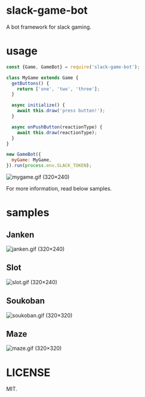 # slack-game-bot
A bot framework for slack gaming.

# usage

```js
const {Game, GameBot} = require('slack-game-bot');

class MyGame extends Game {
  getButtons() {
    return ['one', 'two', 'three'];
  }

  async initialize() {
    await this.draw('press button!');
  }

  async onPushButton(reactionType) {
    await this.draw(reactionType);
  }
}

new GameBot({
  myGame: MyGame,
}).run(process.env.SLACK_TOKEN);
```

![mygame.gif (320×240)](http://manaten.net/wp-content/uploads/2016/12/mygame.gif)

For more information, read below samples.

# samples

## Janken

![janken.gif (320×240)](http://manaten.net/wp-content/uploads/2016/12/janken.gif)

## Slot

![slot.gif (320×240)](http://manaten.net/wp-content/uploads/2016/12/slot.gif)

## Soukoban

![soukoban.gif (320×320)](http://manaten.net/wp-content/uploads/2016/12/soukoban.gif)

## Maze

![maze.gif (320×320)](http://manaten.net/wp-content/uploads/2016/12/maze.gif)

# LICENSE

MIT.
